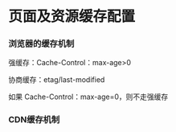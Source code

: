 # 页面及资源缓存配置

### 浏览器的缓存机制

强缓存：Cache-Control：max-age>0

协商缓存：etag/last-modified

如果 Cache-Control：max-age=0，则不走强缓存

### CDN缓存机制

